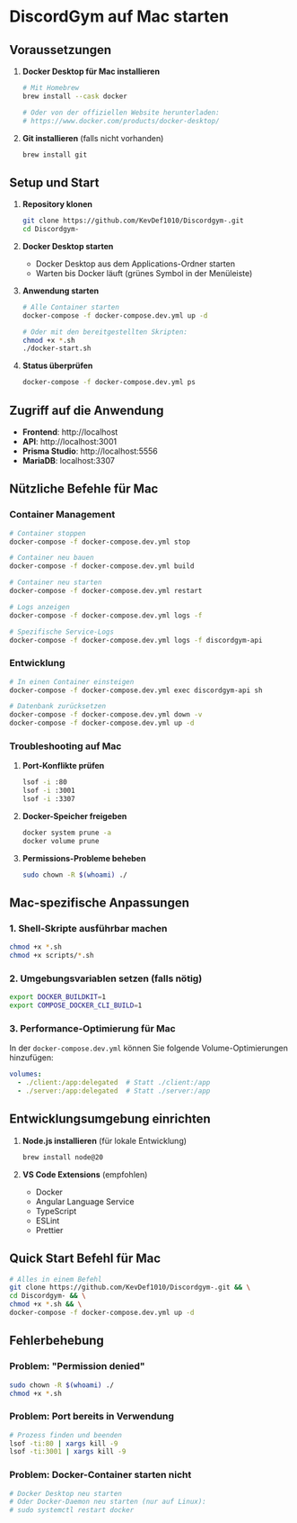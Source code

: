 # DiscordGym auf Mac starten

## Voraussetzungen

1. **Docker Desktop für Mac installieren**
   ```bash
   # Mit Homebrew
   brew install --cask docker
   
   # Oder von der offiziellen Website herunterladen:
   # https://www.docker.com/products/docker-desktop/
   ```

2. **Git installieren** (falls nicht vorhanden)
   ```bash
   brew install git
   ```

## Setup und Start

1. **Repository klonen**
   ```bash
   git clone https://github.com/KevDef1010/Discordgym-.git
   cd Discordgym-
   ```

2. **Docker Desktop starten**
   - Docker Desktop aus dem Applications-Ordner starten
   - Warten bis Docker läuft (grünes Symbol in der Menüleiste)

3. **Anwendung starten**
   ```bash
   # Alle Container starten
   docker-compose -f docker-compose.dev.yml up -d
   
   # Oder mit den bereitgestellten Skripten:
   chmod +x *.sh
   ./docker-start.sh
   ```

4. **Status überprüfen**
   ```bash
   docker-compose -f docker-compose.dev.yml ps
   ```

## Zugriff auf die Anwendung

- **Frontend**: http://localhost
- **API**: http://localhost:3001
- **Prisma Studio**: http://localhost:5556
- **MariaDB**: localhost:3307

## Nützliche Befehle für Mac

### Container Management
```bash
# Container stoppen
docker-compose -f docker-compose.dev.yml stop

# Container neu bauen
docker-compose -f docker-compose.dev.yml build

# Container neu starten
docker-compose -f docker-compose.dev.yml restart

# Logs anzeigen
docker-compose -f docker-compose.dev.yml logs -f

# Spezifische Service-Logs
docker-compose -f docker-compose.dev.yml logs -f discordgym-api
```

### Entwicklung
```bash
# In einen Container einsteigen
docker-compose -f docker-compose.dev.yml exec discordgym-api sh

# Datenbank zurücksetzen
docker-compose -f docker-compose.dev.yml down -v
docker-compose -f docker-compose.dev.yml up -d
```

### Troubleshooting auf Mac

1. **Port-Konflikte prüfen**
   ```bash
   lsof -i :80
   lsof -i :3001
   lsof -i :3307
   ```

2. **Docker-Speicher freigeben**
   ```bash
   docker system prune -a
   docker volume prune
   ```

3. **Permissions-Probleme beheben**
   ```bash
   sudo chown -R $(whoami) ./
   ```

## Mac-spezifische Anpassungen

### 1. Shell-Skripte ausführbar machen
```bash
chmod +x *.sh
chmod +x scripts/*.sh
```

### 2. Umgebungsvariablen setzen (falls nötig)
```bash
export DOCKER_BUILDKIT=1
export COMPOSE_DOCKER_CLI_BUILD=1
```

### 3. Performance-Optimierung für Mac
In der `docker-compose.dev.yml` können Sie folgende Volume-Optimierungen hinzufügen:

```yaml
volumes:
  - ./client:/app:delegated  # Statt ./client:/app
  - ./server:/app:delegated  # Statt ./server:/app
```

## Entwicklungsumgebung einrichten

1. **Node.js installieren** (für lokale Entwicklung)
   ```bash
   brew install node@20
   ```

2. **VS Code Extensions** (empfohlen)
   - Docker
   - Angular Language Service
   - TypeScript
   - ESLint
   - Prettier

## Quick Start Befehl für Mac

```bash
# Alles in einem Befehl
git clone https://github.com/KevDef1010/Discordgym-.git && \
cd Discordgym- && \
chmod +x *.sh && \
docker-compose -f docker-compose.dev.yml up -d
```

## Fehlerbehebung

### Problem: "Permission denied"
```bash
sudo chown -R $(whoami) ./
chmod +x *.sh
```

### Problem: Port bereits in Verwendung
```bash
# Prozess finden und beenden
lsof -ti:80 | xargs kill -9
lsof -ti:3001 | xargs kill -9
```

### Problem: Docker-Container starten nicht
```bash
# Docker Desktop neu starten
# Oder Docker-Daemon neu starten (nur auf Linux):
# sudo systemctl restart docker
```
